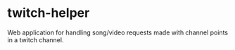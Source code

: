 # twitch-helper
Web application for handling song/video requests made with channel points in a twitch channel.

